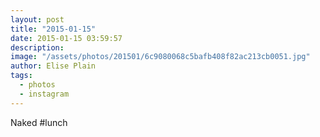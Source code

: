 ```yaml
---
layout: post
title: "2015-01-15"
date: 2015-01-15 03:59:57
description: 
image: "/assets/photos/201501/6c9080068c5bafb408f82ac213cb0051.jpg"
author: Elise Plain
tags: 
  - photos
  - instagram
---
```


Naked #lunch
<p></p>

